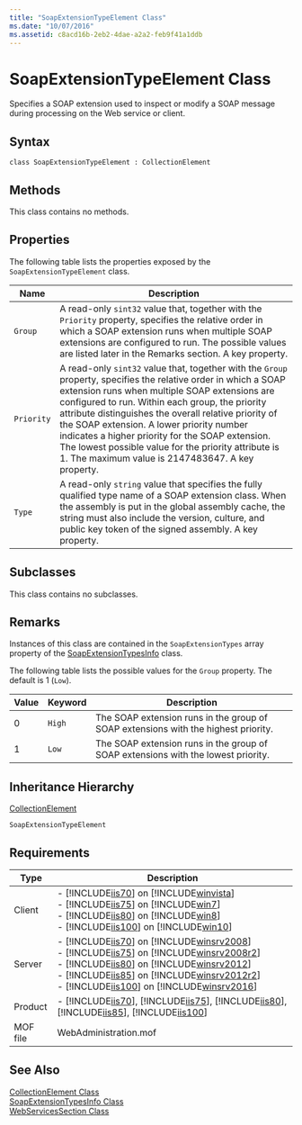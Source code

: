 ```yaml
---
title: "SoapExtensionTypeElement Class"
ms.date: "10/07/2016"
ms.assetid: c8acd16b-2eb2-4dae-a2a2-feb9f41a1ddb
---
```

# SoapExtensionTypeElement Class

Specifies a SOAP extension used to inspect or modify a SOAP message during processing on the Web service or client.  
  
## Syntax  
  
```vbs  
class SoapExtensionTypeElement : CollectionElement  
```  
  
## Methods  

 This class contains no methods.  
  
## Properties  

 The following table lists the properties exposed by the `SoapExtensionTypeElement` class.  
  
|Name|Description|  
|----------|-----------------|  
|`Group`|A read-only `sint32` value that, together with the `Priority` property, specifies the relative order in which a SOAP extension runs when multiple SOAP extensions are configured to run. The possible values are listed later in the Remarks section. A key property.|  
|`Priority`|A read-only `sint32` value that, together with the `Group` property, specifies the relative order in which a SOAP extension runs when multiple SOAP extensions are configured to run. Within each group, the priority attribute distinguishes the overall relative priority of the SOAP extension. A lower priority number indicates a higher priority for the SOAP extension. The lowest possible value for the priority attribute is 1. The maximum value is 2147483647. A key property.|  
|`Type`|A read-only `string` value that specifies the fully qualified type name of a SOAP extension class. When the assembly is put in the global assembly cache, the string must also include the version, culture, and public key token of the signed assembly. A key property.|  
  
## Subclasses  

 This class contains no subclasses.  
  
## Remarks  

 Instances of this class are contained in the `SoapExtensionTypes` array property of the [SoapExtensionTypesInfo](../wmi-provider/soapextensiontypesinfo-class.md) class.  
  
 The following table lists the possible values for the `Group` property. The default is 1 (`Low`).  
  
|Value|Keyword|Description|  
|-----------|-------------|-----------------|  
|0|`High`|The SOAP extension runs in the group of SOAP extensions with the highest priority.|  
|1|`Low`|The SOAP extension runs in the group of SOAP extensions with the lowest priority.|  
  
## Inheritance Hierarchy  

 [CollectionElement](../wmi-provider/collectionelement-class.md)  
  
 `SoapExtensionTypeElement`  
  
## Requirements  
  
|Type|Description|  
|----------|-----------------|  
|Client|-   [!INCLUDE[iis70](../wmi-provider/includes/iis70-md.md)] on [!INCLUDE[winvista](../wmi-provider/includes/winvista-md.md)]<br />-   [!INCLUDE[iis75](../wmi-provider/includes/iis75-md.md)] on [!INCLUDE[win7](../wmi-provider/includes/win7-md.md)]<br />-   [!INCLUDE[iis80](../wmi-provider/includes/iis80-md.md)] on [!INCLUDE[win8](../wmi-provider/includes/win8-md.md)]<br />-   [!INCLUDE[iis100](../wmi-provider/includes/iis100-md.md)] on [!INCLUDE[win10](../wmi-provider/includes/win10-md.md)]|  
|Server|-   [!INCLUDE[iis70](../wmi-provider/includes/iis70-md.md)] on [!INCLUDE[winsrv2008](../wmi-provider/includes/winsrv2008-md.md)]<br />-   [!INCLUDE[iis75](../wmi-provider/includes/iis75-md.md)] on [!INCLUDE[winsrv2008r2](../wmi-provider/includes/winsrv2008r2-md.md)]<br />-   [!INCLUDE[iis80](../wmi-provider/includes/iis80-md.md)] on [!INCLUDE[winsrv2012](../wmi-provider/includes/winsrv2012-md.md)]<br />-   [!INCLUDE[iis85](../wmi-provider/includes/iis85-md.md)] on [!INCLUDE[winsrv2012r2](../wmi-provider/includes/winsrv2012r2-md.md)]<br />-   [!INCLUDE[iis100](../wmi-provider/includes/iis100-md.md)] on [!INCLUDE[winsrv2016](../wmi-provider/includes/winsrv2016-md.md)]|  
|Product|-   [!INCLUDE[iis70](../wmi-provider/includes/iis70-md.md)], [!INCLUDE[iis75](../wmi-provider/includes/iis75-md.md)], [!INCLUDE[iis80](../wmi-provider/includes/iis80-md.md)], [!INCLUDE[iis85](../wmi-provider/includes/iis85-md.md)], [!INCLUDE[iis100](../wmi-provider/includes/iis100-md.md)]|  
|MOF file|WebAdministration.mof|  
  
## See Also  

 [CollectionElement Class](../wmi-provider/collectionelement-class.md)   
 [SoapExtensionTypesInfo Class](../wmi-provider/soapextensiontypesinfo-class.md)   
 [WebServicesSection Class](../wmi-provider/webservicessection-class.md)
